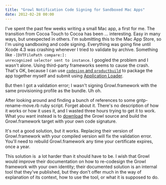 ```yaml
---
title: "Growl Notification Code Signing for Sandboxed Mac Apps"
date: 2012-02-28 00:00
---
```


<import><p>I've spent the past few weeks writing a small Mac app, a first for me. The transition from Cocoa Touch to Cocoa has been ... interesting. Easy in many ways, but unexpected in others. I'm submitting this to the Mac App Store, so I'm using sandboxing and code signing. Everything was going fine until Xcode 4.3 was crashing whenever I tried to validate by archive. Something like <code>-[DVTFilePath compare:]: unrecognized selector sent to instance</code>.<!--more-->
I googled the problem and I wasn't alone. Using third-party frameworks seems to cause the crash. That's OK, because I can use <a href="http://hartcw.com/francis/building-for-the-mac-app-store/" target="_blank"><code>codesign</code> and <code>productbuild</code></a> to package the app together myself and submit using <a href="https://itunesconnect.apple.com/apploader/ApplicationLoader_2.5.1.dmg" target="_blank">Application Loader</a>.</p>
<p>But then I got a validation error; I wasn't signing Growl.framework with the same provisioning profile as the bundle. Uh oh.</p>
<p>After looking around and finding a bunch of references to some gntp-rename-move.rb ruby script. Forget about it. There's no description of how it works or how it uses it, and I wasted three hours trying to get it to work. What you want instead is to <a href="http://growl.info/downloads" target="_blank">download</a> the Growl source and build the Growl.framework target with your own code signature.</p>
<p>It's not a good solution, but it works. Replacing their version of Growl.framework with your compiled version will fix the validation error. You'll need to rebuild Growl.framework any time your certificate expires, once a year.</p>
<p>This solution is  a lot harder than it should have to be. I wish that Growl would improve their documentation on how to re-codesign the Growl framework with your own identity; their documented solution is an internal tool that they've published, but they don't offer much in the way of explanation of its context, how to use the tool, or what it is supposed to do.</p></import>

<!-- more -->

